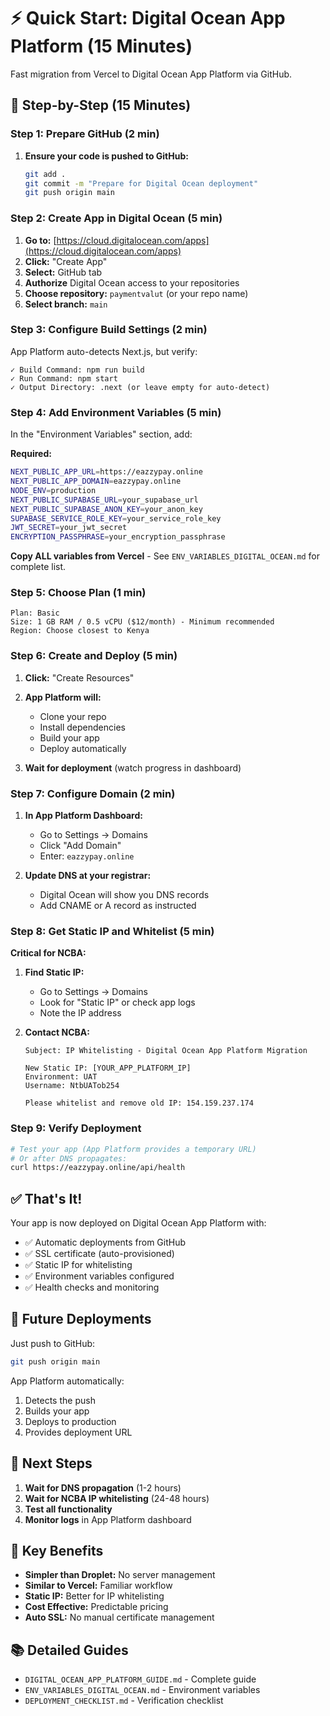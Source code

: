 # ⚡ Quick Start: Digital Ocean App Platform (15 Minutes)

Fast migration from Vercel to Digital Ocean App Platform via GitHub.

## 🚀 Step-by-Step (15 Minutes)

### Step 1: Prepare GitHub (2 min)

1. **Ensure your code is pushed to GitHub:**
   ```bash
   git add .
   git commit -m "Prepare for Digital Ocean deployment"
   git push origin main
   ```

### Step 2: Create App in Digital Ocean (5 min)

1. **Go to:** [https://cloud.digitalocean.com/apps](https://cloud.digitalocean.com/apps)
2. **Click:** "Create App"
3. **Select:** GitHub tab
4. **Authorize** Digital Ocean access to your repositories
5. **Choose repository:** `paymentvalut` (or your repo name)
6. **Select branch:** `main`

### Step 3: Configure Build Settings (2 min)

App Platform auto-detects Next.js, but verify:

```
✓ Build Command: npm run build
✓ Run Command: npm start
✓ Output Directory: .next (or leave empty for auto-detect)
```

### Step 4: Add Environment Variables (5 min)

In the "Environment Variables" section, add:

**Required:**
```bash
NEXT_PUBLIC_APP_URL=https://eazzypay.online
NEXT_PUBLIC_APP_DOMAIN=eazzypay.online
NODE_ENV=production
NEXT_PUBLIC_SUPABASE_URL=your_supabase_url
NEXT_PUBLIC_SUPABASE_ANON_KEY=your_anon_key
SUPABASE_SERVICE_ROLE_KEY=your_service_role_key
JWT_SECRET=your_jwt_secret
ENCRYPTION_PASSPHRASE=your_encryption_passphrase
```

**Copy ALL variables from Vercel** - See `ENV_VARIABLES_DIGITAL_OCEAN.md` for complete list.

### Step 5: Choose Plan (1 min)

```
Plan: Basic
Size: 1 GB RAM / 0.5 vCPU ($12/month) - Minimum recommended
Region: Choose closest to Kenya
```

### Step 6: Create and Deploy (5 min)

1. **Click:** "Create Resources"
2. **App Platform will:**
   - Clone your repo
   - Install dependencies
   - Build your app
   - Deploy automatically

3. **Wait for deployment** (watch progress in dashboard)

### Step 7: Configure Domain (2 min)

1. **In App Platform Dashboard:**
   - Go to Settings → Domains
   - Click "Add Domain"
   - Enter: `eazzypay.online`

2. **Update DNS at your registrar:**
   - Digital Ocean will show you DNS records
   - Add CNAME or A record as instructed

### Step 8: Get Static IP and Whitelist (5 min)

**Critical for NCBA:**

1. **Find Static IP:**
   - Go to Settings → Domains
   - Look for "Static IP" or check app logs
   - Note the IP address

2. **Contact NCBA:**
   ```
   Subject: IP Whitelisting - Digital Ocean App Platform Migration
   
   New Static IP: [YOUR_APP_PLATFORM_IP]
   Environment: UAT
   Username: NtbUATob254
   
   Please whitelist and remove old IP: 154.159.237.174
   ```

### Step 9: Verify Deployment

```bash
# Test your app (App Platform provides a temporary URL)
# Or after DNS propagates:
curl https://eazzypay.online/api/health
```

## ✅ That's It!

Your app is now deployed on Digital Ocean App Platform with:
- ✅ Automatic deployments from GitHub
- ✅ SSL certificate (auto-provisioned)
- ✅ Static IP for whitelisting
- ✅ Environment variables configured
- ✅ Health checks and monitoring

## 🔄 Future Deployments

Just push to GitHub:

```bash
git push origin main
```

App Platform automatically:
1. Detects the push
2. Builds your app
3. Deploys to production
4. Provides deployment URL

## 📝 Next Steps

1. **Wait for DNS propagation** (1-2 hours)
2. **Wait for NCBA IP whitelisting** (24-48 hours)
3. **Test all functionality**
4. **Monitor logs** in App Platform dashboard

## 🎯 Key Benefits

- **Simpler than Droplet:** No server management
- **Similar to Vercel:** Familiar workflow
- **Static IP:** Better for IP whitelisting
- **Cost Effective:** Predictable pricing
- **Auto SSL:** No manual certificate management

## 📚 Detailed Guides

- `DIGITAL_OCEAN_APP_PLATFORM_GUIDE.md` - Complete guide
- `ENV_VARIABLES_DIGITAL_OCEAN.md` - Environment variables
- `DEPLOYMENT_CHECKLIST.md` - Verification checklist


